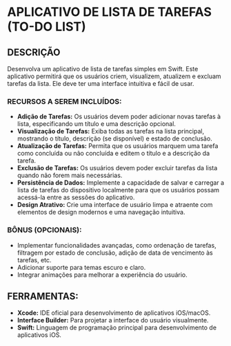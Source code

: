 # APLICATIVO DE LISTA DE TAREFAS (TO-DO LIST)

## DESCRIÇÃO
Desenvolva um aplicativo de lista de tarefas simples em Swift. Este aplicativo permitirá que os usuários criem, visualizem, atualizem e excluam tarefas da lista. Ele deve ter uma interface intuitiva e fácil de usar.

### RECURSOS A SEREM INCLUÍDOS:
- **Adição de Tarefas:** Os usuários devem poder adicionar novas tarefas à lista, especificando um título e uma descrição opcional.
- **Visualização de Tarefas:** Exiba todas as tarefas na lista principal, mostrando o título, descrição (se disponível) e estado de conclusão.
- **Atualização de Tarefas:** Permita que os usuários marquem uma tarefa como concluída ou não concluída e editem o título e a descrição da tarefa.
- **Exclusão de Tarefas:** Os usuários devem poder excluir tarefas da lista quando não forem mais necessárias.
- **Persistência de Dados:** Implemente a capacidade de salvar e carregar a lista de tarefas do dispositivo localmente para que os usuários possam acessá-la entre as sessões do aplicativo.
- **Design Atrativo:** Crie uma interface de usuário limpa e atraente com elementos de design modernos e uma navegação intuitiva.

### BÔNUS (OPCIONAIS):
- Implementar funcionalidades avançadas, como ordenação de tarefas, filtragem por estado de conclusão, adição de data de vencimento às tarefas, etc.
- Adicionar suporte para temas escuro e claro.
- Integrar animações para melhorar a experiência do usuário.

## FERRAMENTAS:
- **Xcode:** IDE oficial para desenvolvimento de aplicativos iOS/macOS.
- **Interface Builder:** Para projetar a interface do usuário visualmente.
- **Swift:** Linguagem de programação principal para desenvolvimento de aplicativos iOS.
